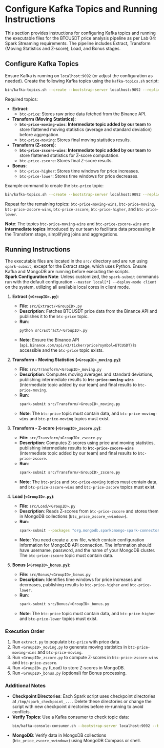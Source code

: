 # Configure Kafka Topics and Running Instructions

This section provides instructions for configuring Kafka topics and running the executable files for the BTCUSDT price analysis pipeline as per Lab 04: Spark Streaming requirements. The pipeline includes Extract, Transform (Moving Statistics and Z-score), Load, and Bonus stages.

## Configure Kafka Topics

Ensure Kafka is running on `localhost:9092` (or adjust the configuration as needed). Create the following Kafka topics using the `kafka-topics.sh` script:

```bash
bin/kafka-topics.sh --create --bootstrap-server localhost:9092 --replication-factor 1 --partitions 1 --topic <topic_name>
```

Required topics:

- **Extract**:
  - `btc-price`: Stores raw price data fetched from the Binance API.
- **Transform (Moving Statistics)**:
  - **`btc-price-moving-wins`**: **Intermediate topic added by our team** to store flattened moving statistics (average and standard deviation) before aggregation.
  - `btc-price-moving`: Stores final moving statistics results.
- **Transform (Z-score)**:
  - **`btc-price-zscore-wins`**: **Intermediate topic added by our team** to store flattened statistics for Z-score computation.
  - `btc-price-zscore`: Stores final Z-score results.
- **Bonus**:
  - `btc-price-higher`: Stores time windows for price increases.
  - `btc-price-lower`: Stores time windows for price decreases.

Example command to create the `btc-price` topic:

```bash
bin/kafka-topics.sh --create --bootstrap-server localhost:9092 --replication-factor 1 --partitions 1 --topic btc-price
```

Repeat for the remaining topics: `btc-price-moving-wins`, `btc-price-moving`, `btc-price-zscore-wins`, `btc-price-zscore`, `btc-price-higher`, and `btc-price-lower`.

**Note**: The topics `btc-price-moving-wins` and `btc-price-zscore-wins` are **intermediate topics** introduced by our team to facilitate data processing in the Transform stage, simplifying joins and aggregations.

## Running Instructions

The executable files are located in the `src/` directory and are run using `spark-submit`, except for the Extract stage, which uses Python. Ensure Kafka and MongoDB are running before executing the scripts.  
**Spark Configuration Note**: Unless customized, the `spark-submit` commands run with the default configuration `--master local[*] --deploy-mode client` on the system, utilizing all available local cores in client mode.
1. **Extract (`<GroupID>.py`)**:
   - **File**: `src/Extract/<GroupID>.py`
   - **Description**: Fetches BTCUSDT price data from the Binance API and publishes it to the `btc-price` topic.
   - **Run**:
     ```bash
     python src/Extract/<GroupID>.py
     ```
   - **Note**: Ensure the Binance API (`api.binance.com/api/v3/ticker/price?symbol=BTCUSDT`) is accessible and the `btc-price` topic exists.

2. **Transform - Moving Statistics (`<GroupID>_moving.py`)**:
   - **File**: `src/Transform/<GroupID>_moving.py`
   - **Description**: Computes moving averages and standard deviations, publishing intermediate results to **`btc-price-moving-wins`** (intermediate topic added by our team) and final results to `btc-price-moving`.
   - **Run**:
     ```bash
     spark-submit src/Transform/<GroupID>_moving.py
     ```
   - **Note**: The `btc-price` topic must contain data, and `btc-price-moving-wins` and `btc-price-moving` topics must exist.

3. **Transform - Z-score (`<GroupID>_zscore.py`)**:
   - **File**: `src/Transform/<GroupID>_zscore.py`
   - **Description**: Computes Z-scores using price and moving statistics, publishing intermediate results to **`btc-price-zscore-wins`** (intermediate topic added by our team) and final results to `btc-price-zscore`.
   - **Run**:
     ```bash
     spark-submit src/Transform/<GroupID>_zscore.py
     ```
   - **Note**: The `btc-price` and `btc-price-moving` topics must contain data, and `btc-price-zscore-wins` and `btc-price-zscore` topics must exist.

4. **Load (`<GroupID>.py`)**:
   - **File**: `src/Load/<GroupID>.py`
   - **Description**: Reads Z-scores from `btc-price-zscore` and stores them in MongoDB collections (`btc_price_zscore_<window>`).
   - **Run**:
     ```bash
     spark-submit --packages "org.mongodb.spark:mongo-spark-connector_2.12:10.4.1,org.apache.spark:spark-sql-kafka-0-10_2.12:3.5.5" src/Load/<GroupID>.py
     ```
   - **Note**: You need create a .env file, which contain configuration information for MongoDB API connection. The information should have username, password, and the name of your MongoDB cluster. The `btc-price-zscore` topic must contain data.

5. **Bonus (`<GroupID>_bonus.py`)**:
   - **File**: `src/Bonus/<GroupID>_bonus.py`
   - **Description**: Identifies time windows for price increases and decreases, publishing results to `btc-price-higher` and `btc-price-lower`.
   - **Run**:
     ```bash
     spark-submit src/Bonus/<GroupID>_bonus.py
     ```
   - **Note**: The `btc-price` topic must contain data, and `btc-price-higher` and `btc-price-lower` topics must exist.

### Execution Order

1. Run `extract.py` to populate `btc-price` with price data.
2. Run `<GroupID>_moving.py` to generate moving statistics in `btc-price-moving-wins` and `btc-price-moving`.
3. Run `<GroupID>_zscore.py` to compute Z-scores in `btc-price-zscore-wins` and `btc-price-zscore`.
4. Run `<GroupID>.py` (Load) to store Z-scores in MongoDB.
5. Run `<GroupID>_bonus.py` (optional) for Bonus processing.

### Additional Notes

- **Checkpoint Directories**: Each Spark script uses checkpoint directories at `/tmp/spark_checkpoint_...`. Delete these directories or change the script with new checkpoint directories before re-running to avoid conflicts.
- **Verify Topics**: Use a Kafka consumer to check topic data:
  ```bash
  bin/kafka-console-consumer.sh --bootstrap-server localhost:9092 --topic <topic_name> --from-beginning
  ```
- **MongoDB**: Verify data in MongoDB collections (`btc_price_zscore_<window>`) using MongoDB Compass or shell.